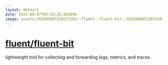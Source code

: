 ```yaml
---
layout: default
date: 2025-09-07T05:52:25.803094
image: assets/20250906T220527593--fluent--fluent-bit--20250906T220723818--cropped.png
---
```


# [fluent/fluent-bit](https://github.com/fluent/fluent-bit)

lightweight tool for collecting and forwarding logs, metrics, and traces
